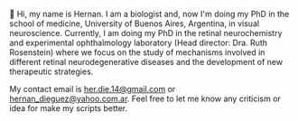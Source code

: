 👋 Hi, my name is Hernan. I am a biologist and, now I'm doing my PhD in the school of medicine, University of Buenos Aires, Argentina, in visual neuroscience. Currently, 
I am doing my PhD in the retinal neurochemistry and experimental ophthalmology laboratory (Head director: Dra. Ruth Rosenstein) where we focus on the study of mechanisms involved 
in different retinal neurodegenerative diseases and the development of new therapeutic strategies. 

My contact email is her.die.14@gmail.com or hernan_dieguez@yahoo.com.ar. Feel free to let me know any criticism or idea for make my scripts better.
